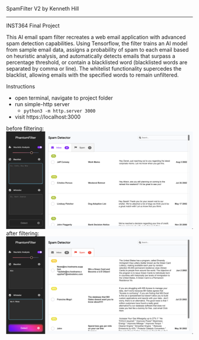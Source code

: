 SpamFilter V2 by Kenneth Hill
****************
INST364 Final Project

This AI email spam filter recreates a web email application with advanced spam detection capabilities. Using Tensorflow, the filter trains an AI model from sample email data, assigns a probability of spam to each email based on heuristic analysis, and automatically detects emails that surpass a percentage threshold, or contain a blacklisted word (blacklisted words are separated by comma or line). The whitelist functionality supercedes the blacklist, allowing emails with the specified words to remain unfiltered. 



Instructions
- open terminal, navigate to project folder
- run simple-http server
    - `python3 -m http.server 3000`
- visit https://localhost:3000

before filtering:
![AISpamFilter Before filtering](aispamfilter1.png? "AISpamFilter Before filtering")
after filtering:
![AISpamFilter After filtering](aispamfilter2.png? "AISpamFilter After filtering")
